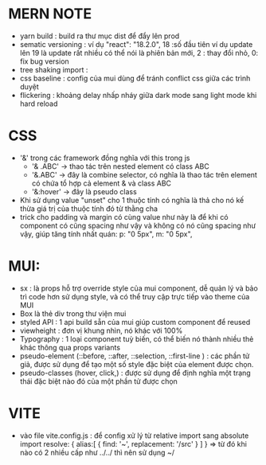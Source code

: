 # MERN NOTE

- yarn build : build ra thư mục dist để đẩy lên prod
- sematic versioning : ví dụ "react": "18.2.0", 18 :số đầu tiên ví dụ update lên 19 là update rất nhiều có thể nói là phiên bản mới, 2 : thay đổi nhỏ, 0: fix bug version
- tree shaking import :
- css baseline : config của mui dùng để tránh conflict css giữa các trình duyệt
- flickering : khoảng delay nhấp nháy giữa dark mode sang light mode khi hard reload

# CSS

- '&' trong các framework đồng nghĩa với this trong js
  - '& .ABC' -> thao tác trên nested element có class ABC
  - '&.ABC' -> đây là combine selector, có nghĩa là thao tác trên element có chứa tổ hợp cả element & và class ABC
  - '&:hover' -> đây là pseudo class
- Khi sử dụng value "unset" cho 1 thuộc tính có nghĩa là thả cho nó kế thừa giá trị của thuộc tính đó từ thằng cha
- trick cho padding và margin có cùng value như này là để khi có component có cũng spacing như vậy và không có nó cũng spacing như vậy, giúp tăng tính nhất quán:
  p: "0 5px",
  m: "0 5px",

# MUI:

- sx : là props hỗ trợ override style của mui component, dễ quản lý và bảo trì code hơn sử dụng style, và có thể truy cập trực tiếp vào theme của MUI
- Box là thẻ div trong thư viện mui
- styled API : 1 api build sẵn của mui giúp custom component để reused
- viewheight : đơn vị khung nhìn, nó khác với 100%
- Typography : 1 loại component tuỳ biến, có thể biến nó thành nhiều thẻ khác thông qua props variants
- pseudo-element (::before, ::after, ::selection, ::first-line ) : các phần tử giả, được sử dụng để tạo một số style đặc biệt của element được chọn.
- pseudo-classes (hover, click,) : được sử dụng để định nghĩa một trạng thái đặc biệt nào đó của một phần tử được chọn

# VITE

- vào file vite.config.js : để config xử lý từ relative import sang absolute import resolve: {
  alias:[
  { find: '~', replacement: '/src' }
  ]
  }
  => từ đó khi nào có 2 nhiều cấp như ../../ thì nên sử dụng ~/
